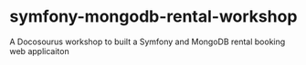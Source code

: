 # symfony-mongodb-rental-workshop
A Docosourus workshop to built a Symfony and MongoDB rental booking web applicaiton
